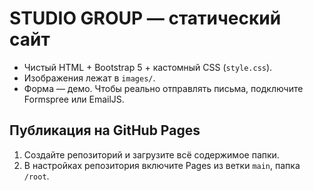 # STUDIO GROUP — статический сайт

- Чистый HTML + Bootstrap 5 + кастомный CSS (`style.css`).
- Изображения лежат в `images/`.
- Форма — демо. Чтобы реально отправлять письма, подключите Formspree или EmailJS.

## Публикация на GitHub Pages
1. Создайте репозиторий и загрузите всё содержимое папки.
2. В настройках репозитория включите Pages из ветки `main`, папка `/root`.
